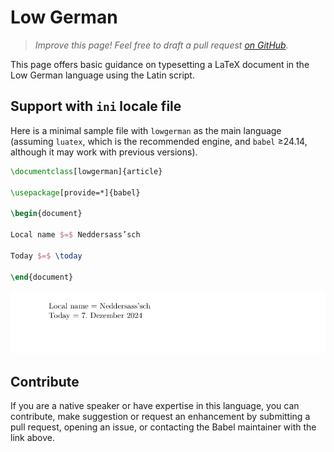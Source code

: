 # Low German

<blockquote>
  <p><em>Improve this page! Feel free to draft a pull request <a href="https://github.com/latex3/babel/tree/docs/docs">on GitHub</a>.</em></p>
</blockquote>

This page offers basic guidance on typesetting a LaTeX document in the
Low German language using the Latin script.

## Support with `ini` locale file

Here is a minimal sample file with `lowgerman` as the main language
(assuming `luatex`, which is the recommended engine, and `babel` ≥24.14,
although it may work with previous versions).

```tex
\documentclass[lowgerman]{article}

\usepackage[provide=*]{babel}

\begin{document}

Local name $=$ Neddersass’sch

Today $=$ \today

\end{document}
```

![](../media/locale-lowgerman.png)

## Contribute

If you are a native speaker or have expertise in this language, you can
contribute, make suggestion or request an enhancement by submitting a
pull request, opening an issue, or contacting the Babel maintainer with
the link above.